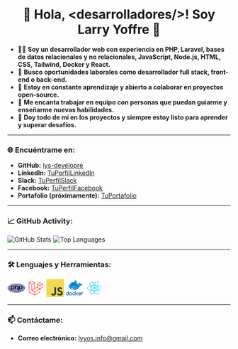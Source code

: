 <h1 align="center">
  🌟 Hola, &lt;desarrolladores/&gt;! Soy Larry Yoffre 🌟
</h1>

- 👨‍💻 **Soy un desarrollador web con experiencia en PHP, Laravel, bases de datos relacionales y no relacionales, JavaScript, Node.js, HTML, CSS, Tailwind, Docker y React.**
- 🔭 **Busco oportunidades laborales como desarrollador full stack, front-end o back-end.**
- 🌱 **Estoy en constante aprendizaje y abierto a colaborar en proyectos open-source.**
- 👯 **Me encanta trabajar en equipo con personas que puedan guiarme y enseñarme nuevas habilidades.**
- 💬 **Doy todo de mí en los proyectos y siempre estoy listo para aprender y superar desafíos.**

---

### 🌐 Encuéntrame en:
- **GitHub:** [lys-developre](https://github.com/lys-developre)
- **LinkedIn:** [TuPerfilLinkedIn](https://linkedin.com/in/TuPerfilLinkedIn)
- **Slack:** [TuPerfilSlack](#)
- **Facebook:** [TuPerfilFacebook](#)
- **Portafolio (próximamente):** [TuPortafolio](#)

---

### 📈 GitHub Activity:
![GitHub Stats](https://github-readme-stats.vercel.app/api?username=lys-developre&show_icons=true&hide_border=true&title_color=94b4a4&icon_color=FFFFFF&text_color=FFFFFF&bg_color=000000)
![Top Languages](https://github-readme-stats.vercel.app/api/top-langs/?username=lys-developre&layout=compact&text_color=FFFFFF&bg_color=000000&title_color=94b4a4&hide_border=true)


---

### 🛠️ Lenguajes y Herramientas:
<code><img height="40" width="40" src="https://raw.githubusercontent.com/github/explore/80688e429a7d4ef2fca1e82350fe8e3517d3494d/topics/php/php.png"></code>
<code><img height="40" width="40" src="https://raw.githubusercontent.com/github/explore/80688e429a7d4ef2fca1e82350fe8e3517d3494d/topics/laravel/laravel.png"></code>
<code><img height="40" width="40" src="https://raw.githubusercontent.com/github/explore/80688e429a7d4ef2fca1e82350fe8e3517d3494d/topics/javascript/javascript.png"></code>
<code><img height="40" width="40" src="https://raw.githubusercontent.com/github/explore/80688e429a7d4ef2fca1e82350fe8e3517d3494d/topics/docker/docker.png"></code>
<code><img height="40" width="40" src="https://raw.githubusercontent.com/github/explore/80688e429a7d4ef2fca1e82350fe8e3517d3494d/topics/react/react.png"></code>

---



### 📫 Contáctame:
- **Correo electrónico:** lyyos.info@gmail.com
